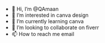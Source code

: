 - 👋 Hi, I’m @QAmaan
- 👀 I’m interested in canva design
- 🌱 I’m currently learning canva
- 💞️ I’m looking to collaborate on fiverr
- 📫 How to reach me email

<!---
QAmaan/QAmaan is a ✨ special ✨ repository because its `README.md` (this file) appears on your GitHub profile.
You can click the Preview link to take a look at your changes.
--->
